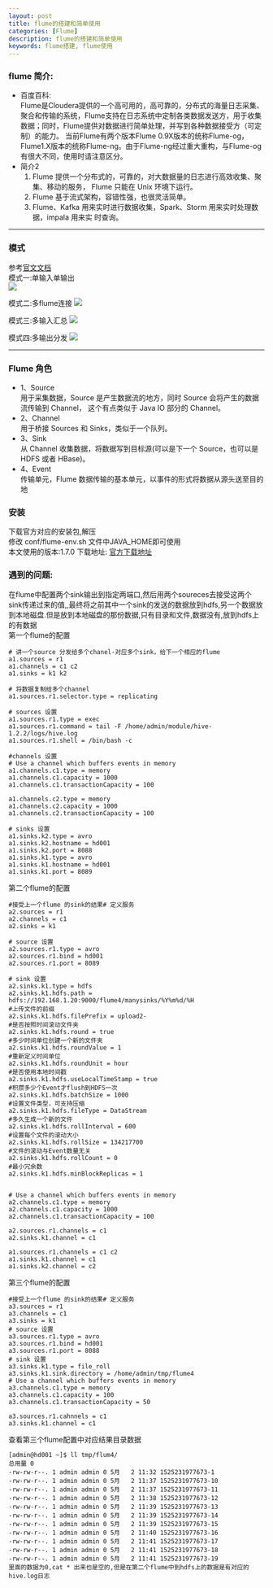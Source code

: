 ```yaml
---
layout: post
title: flume的搭建和简单使用
categories: [Flume]
description: flume的搭建和简单使用
keywords: flume搭建, flume使用
---
```


### flume 简介:
- 百度百科:<br>
    Flume是Cloudera提供的一个高可用的，高可靠的，分布式的海量日志采集、聚合和传输的系统，Flume支持在日志系统中定制各类数据发送方，用于收集数据；同时，Flume提供对数据进行简单处理，并写到各种数据接受方（可定制）的能力。
    当前Flume有两个版本Flume 0.9X版本的统称Flume-og，Flume1.X版本的统称Flume-ng。由于Flume-ng经过重大重构，与Flume-og有很大不同，使用时请注意区分。
- 简介2<br>
    1) Flume 提供一个分布式的，可靠的，对大数据量的日志进行高效收集、聚集、移动的服务， Flume 只能在 Unix 环境下运行。<br>
    2) Flume 基于流式架构，容错性强，也很灵活简单。<br>
    3) Flume、Kafka 用来实时进行数据收集，Spark、Storm 用来实时处理数据，impala 用来实 时查询。<br>

--- 

### 模式
参考[官文文档](http://flume.apache.org/FlumeUserGuide.html)<br>
模式一:单输入单输出 <br>
    ![](https://stone-upyun.b0.aicdn.com/blog20180502120225.png!700x999)

模式二:多flume连接
    ![](https://stone-upyun.b0.aicdn.com/blog20180502120550.png!700x999)

模式三:多输入汇总
    ![](https://stone-upyun.b0.aicdn.com/blog20180502120652.png!700x999)

模式四:多输出分发
    ![](https://stone-upyun.b0.aicdn.com/blog20180502120712.png!700x999)

---

### Flume 角色<br>
- 1、Source <br>
    用于采集数据，Source 是产生数据流的地方，同时 Source 会将产生的数据流传输到 Channel，
    这个有点类似于 Java IO 部分的 Channel。<br>
- 2、Channel<br>
    用于桥接 Sources 和 Sinks，类似于一个队列。<br>
- 3、Sink<br>
    从 Channel 收集数据，将数据写到目标源(可以是下一个 Source，也可以是 HDFS 或者 HBase)。
- 4、Event<br>
    传输单元，Flume 数据传输的基本单元，以事件的形式将数据从源头送至目的地

### 安装

下载官方对应的安装包,解压<br>
修改 conf/flume-env.sh 文件中JAVA_HOME即可使用<br>
本文使用的版本:1.7.0 下载地址: [官方下载地址](http://archive.apache.org/dist/flume/)

### 遇到的问题:
在flume中配置两个sink输出到指定两端口,然后用两个soureces去接受这两个sink传递过来的值,,最终将之前其中一个sink的发送的数据放到hdfs,另一个数据放到本地磁盘.但是放到本地磁盘的那份数据,只有目录和文件,数据没有,放到hdfs上的有数据<br>
第一个flume的配置
``` 
# 讲一个source 分发给多个chanel-对应多个sink，给下一个相应的flume
a1.sources = r1
a1.channels = c1 c2
a1.sinks = k1 k2

# 将数据复制给多个channel
a1.sources.r1.selector.type = replicating

# sources 设置
a1.sources.r1.type = exec
a1.sources.r1.command = tail -F /home/admin/module/hive-1.2.2/logs/hive.log
a1.sources.r1.shell = /bin/bash -c

#channels 设置
# Use a channel which buffers events in memory
a1.channels.c1.type = memory
a1.channels.c1.capacity = 1000
a1.channels.c1.transactionCapacity = 100

a1.channels.c2.type = memory
a1.channels.c2.capacity = 1000
a1.channels.c2.transactionCapacity = 100

# sinks 设置
a1.sinks.k2.type = avro
a1.sinks.k2.hostname = hd001
a1.sinks.k2.port = 8088
a1.sinks.k1.type = avro
a1.sinks.k1.hostname = hd001
a1.sinks.k1.port = 8089  
```

第二个flume的配置
```
#接受上一个flume 的sink的结果# 定义服务
a2.sources = r1
a2.channels = c1
a2.sinks = k1

# source 设置
a2.sources.r1.type = avro
a2.sources.r1.bind = hd001
a2.sources.r1.port = 8089

# sink 设置
a2.sinks.k1.type = hdfs
a2.sinks.k1.hdfs.path = hdfs://192.168.1.20:9000/flume4/manysinks/%Y%m%d/%H
#上传文件的前缀
a2.sinks.k1.hdfs.filePrefix = upload2-
#是否按照时间滚动文件夹
a2.sinks.k1.hdfs.round = true
#多少时间单位创建一个新的文件夹
a2.sinks.k1.hdfs.roundValue = 1
#重新定义时间单位
a2.sinks.k1.hdfs.roundUnit = hour
#是否使用本地时间戳
a2.sinks.k1.hdfs.useLocalTimeStamp = true
#积攒多少个Event才flush到HDFS一次
a2.sinks.k1.hdfs.batchSize = 1000
#设置文件类型，可支持压缩
a2.sinks.k1.hdfs.fileType = DataStream
#多久生成一个新的文件
a2.sinks.k1.hdfs.rollInterval = 600
#设置每个文件的滚动大小
a2.sinks.k1.hdfs.rollSize = 134217700
#文件的滚动与Event数量无关
a2.sinks.k1.hdfs.rollCount = 0
#最小冗余数
a2.sinks.k1.hdfs.minBlockReplicas = 1


# Use a channel which buffers events in memory
a2.channels.c1.type = memory
a2.channels.c1.capacity = 1000
a2.channels.c1.transactionCapacity = 100

a2.sources.r1.channels = c1
a2.sinks.k1.channel = c1

a1.sources.r1.channels = c1 c2
a1.sinks.k1.channel = c1
a1.sinks.k2.channel = c2 
```

第三个flume的配置  
```
#接受上一个flume 的sink的结果# 定义服务
a3.sources = r1
a3.channels = c1
a3.sinks = k1
# source 设置
a3.sources.r1.type = avro
a3.sources.r1.bind = hd001
a3.sources.r1.port = 8088
# sink 设置
a3.sinks.k1.type = file_roll
a3.sinks.k1.sink.directory = /home/admin/tmp/flume4
# Use a channel which buffers events in memory
a3.channels.c1.type = memory
a3.channels.c1.capacity = 100
a3.channels.c1.transactionCapacity = 50

a3.sources.r1.cahnnels = c1
a3.sinks.k1.channel = c1  
```
查看第三个flume配置中对应结果目录数据
```
[admin@hd001 ~]$ ll tmp/flum4/
总用量 0
-rw-rw-r--. 1 admin admin 0 5月   2 11:32 1525231977673-1
-rw-rw-r--. 1 admin admin 0 5月   2 11:37 1525231977673-10
-rw-rw-r--. 1 admin admin 0 5月   2 11:37 1525231977673-11
-rw-rw-r--. 1 admin admin 0 5月   2 11:38 1525231977673-12
-rw-rw-r--. 1 admin admin 0 5月   2 11:39 1525231977673-13
-rw-rw-r--. 1 admin admin 0 5月   2 11:39 1525231977673-14
-rw-rw-r--. 1 admin admin 0 5月   2 11:39 1525231977673-15
-rw-rw-r--. 1 admin admin 0 5月   2 11:40 1525231977673-16
-rw-rw-r--. 1 admin admin 0 5月   2 11:41 1525231977673-17
-rw-rw-r--. 1 admin admin 0 5月   2 11:41 1525231977673-18
-rw-rw-r--. 1 admin admin 0 5月   2 11:41 1525231977673-19
里面的数据为0,cat * 出来也是空的,但是在第二个flume中到hdfs上的数据是有对应的hive.log日志

```
